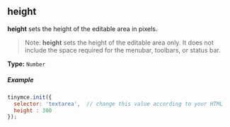 ## height

**height** sets the height of the editable area in pixels.

> Note: **height** sets the height of the editable area only. It does not include the space required for the menubar, toolbars, or status bar.

**Type:** `Number`

##### Example

```js
tinymce.init({
  selector: 'textarea',  // change this value according to your HTML
  height : 300
});
```
